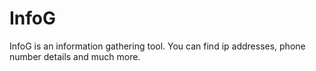 # InfoG
InfoG is an information gathering tool. You can find ip addresses, phone number details and much more.
